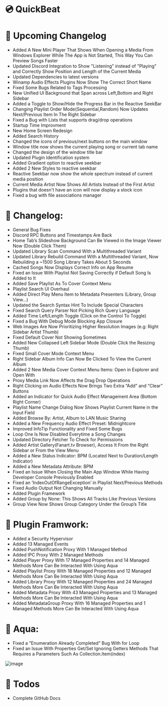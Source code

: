 # 💿 QuickBeat
# 💠 Upcoming Changelog
- Added A New Mini Player That Shows When Opening a Media From Windows Explorer While The App is Not Started, This Way You Can Preview Songs Faster
- Updated Discord Integration to Show "Listening" instead of "Playing" and Correctly Show Position and Length of the Current Media
- Updated Dependencies to latest versions
- Winamp Audio Effects Plugins Now Show The Correct Short Name
- Fixed Some Bugs Related to Tags Processing
- New Unified UI Background that Span across Left,Bottom and Right Sidebar
- Added a Toggle to Show/Hide the Progress Bar in the Reactive SeekBar
- Changing Playlist Order Mode(Sequential,Random) Now Updates Next/Previous Item In The Right Sidebar
- Fixed a Bug with Lists that supports drag/drop operations
- Startup Time Improvment
- New Home Screen Redesign
- Added Search History
- Changed the icons of previous/next buttons on the main window
- Window title now shows the current playing song or current tab name
- Changed the design of the window title bar
- Updated Plugin Identification system
- Added Gradient option to reactive seekbar
- Added 2 New Styles to reactive seekbar
- Reactive Seekbar now show the whole spectrum instead of current media position
- Current Media Artist Now Shows All Artists Instead of the First Artist
- Plugins that doesn't have an icon will now display a stock icon
- Fixed a bug with file associations manager
# 📝 Changelog:
- General Bug Fixes
- Discord RPC Buttons and Timestamps Are Back
- Home Tab’s Slideshow Background Can Be Viewed in the Image Viewer Now (Double Click Them)
- Updated Library Scan Command With a Multithreaded Variant
- Updated Library Rebuild Command With a Multithreaded Variant, Now Rebuilding a ~1500 Song Library Takes About 5 Seconds
- Cached Songs Now Displays Correct Info on App Resume
- Fixed an Issue With Playlist Not Saving Correctly if Default Song Is Added to It
- Added Save Playlist As To Cover Context Menu
- Playlist Search UI Overhaul
- Added Direct Play Menu Item to Metadata Presenters (Library, Group View…)
- Updated the Search Syntax Hint To Include Special Characters
- Fixed Search Query Parser Not Picking Rich Query Language
- Added Time Left/Length Toggle (Click on the Control To Toggle)
- Fixed a Bug With Debug Mode Blocking App Closure
- Web Images Are Now Prioritizing Higher Resolution Images (e.g: Right Sidebar Artist Thumb)
- Fixed Default Cover Not Showing Sometimes
- Added New Collapsed Left Sidebar Mode (Double Click the Resizing Thumb)
- Fixed Small Cover Mode Context Menu
- Right Sidebar Album Info Can Now Be Clicked To View the Current Album
- Added 2 New Media Cover Context Menu Items: Open in Explorer and Open With
- Proxy Media Link Now Affects the Drag Drop Operations
- Right Clicking on Audio Effects Now Brings Two Extra “Add” and “Clear” Buttons
- Added an Indicator for Quick Audio Effect Management Area (Bottom Right Corner)
- Playlist Name Change Dialog Now Shows Playlist Current Name in the Input Field
- Added Browse By: Artist, Album to LAN Music Sharing
- Added a New Frequency Audio Effect Preset: Midnightcore
- Improved InfoTip Functionality and Fixed Some Bugs
- Loop One Is Now Disabled Everytime a Song Changes
- Updated Directory Fetcher To Check for Permissions
- Added Artist Gallery(Fanart.tv Browser), Access It From the Right Sidebar or From the View Menu
- Added a New Status Indicator: BPM (Located Next to Duration/Length Indicator)
- Added a New Metadata Attribute: BPM
- Fixed an Issue When Closing the Main App Window While Having Developer Console Previously Enabled
- Fixed an ’IndexOutOfRangeException’ in Playlist Next/Previous Methods
- Fixed Audio Output Not Changing Manually
- Added Plugin Framework
- Added Group by None: This Shows All Tracks Like Previous Versions
- Group View Now Shows Group Category Under the Group’s Title
# 🔌 Plugin Framwork:
- Added a Security Hypervisor
- Added 13 Managed Events
- Added PushNotification Proxy With 1 Managed Method
- Added IPC Proxy With 2 Managed Methods
- Added Player Proxy With 17 Managed Properties and 14 Managed Methods More Can Be Interacted With Using Aqua
- Added Playlist Proxy With 18 Managed Properties and 12 Managed Methods More Can Be Interacted With Using Aqua
- Added Library Proxy With 12 Managed Properties and 24 Managed Methods More Can Be Interacted With Using Aqua
- Added Metadata Proxy With 43 Managed Properties and 13 Managed Methods More Can Be Interacted With Using Aqua
- Added MetadataGroup Proxy With 16 Managed Properties and 1 Managed Methods More Can Be Interacted With Using Aqua
# 🌊 Aqua:
- Fixed a “Enumeration Already Completed” Bug With for Loop
- Fixed an Issue With Properties Get/Set Ignoring Getters Methods That Requires a Parameters Such As Collection.Item(index)

![image](https://github.com/user-attachments/assets/2b12e9c0-c5c9-45ed-8bfc-6f3e8aa0e2aa)

# 📝 Todos
- Complete GitHub Docs
